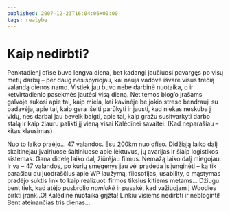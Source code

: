 ```yaml
---
published: 2007-12-23T16:04:06+00:00
tags: realybe
---
```


# Kaip nedirbti?

<p>Penktadienį ofise buvo lengva diena, bet kadangi jaučiuosi pavargęs po visų metų darbų – per daug nesispyriojau, kai nauja vadovė išvarė visus trečią valandą dienos namo. Vistiek jau buvo nebe darbinė nuotaika, o ir ketvirtadienio pasekmės jautėsi visą dieną. Net temos blog’o įrašams galvoje sukosi apie tai, kaip miela, kai kavinėje be jokio streso bendrauji su padavėja, apie tai, kaip gera išeiti parūkyti ir jausti, kad niekas neskuba į vidų, nes darbai jau beveik baigti, apie tai, kaip gražu susitvarkyti darbo stalą ir kaip žiauru palikti jį vieną visai Kalėdinei savaitei. (Kad neparašiau – kitas klausimas)</p>
<p>Nuo to laiko praėjo… 47 valandos. Esu 200km nuo ofiso. Didžiąją laiko dalį skaitinėjau įvairiuose šaltiniuose apie lėktuvus, jų avarijas ir šiaip logistikos sistemas. Gana didelę laiko dalį žiūrėjau filmus. Nemažą laiko dalį miegojau. Ir va – 47 valandos, po kurių smegenys jau vėl pradeda įsijunginėti – ką tik parašiau du juodraščius apie WP laužymą, filosofijas, usability, o mąstymas pradėjo suktis link to kaip realizuoti firmos tikslus kitiems metams… Džiugu bent tiek, kad atėjo pusbrolio <dfn title="Namiokas(-ė) - žmogus(-ė) gyvenantis tame pačiame name">namiokė</dfn> ir pasakė, kad važiuojam į Woodies pirkti įrank..O! Kalėdinė nuotaika grįžta! Linkiu visiems nedirbti ir nebloginti! Bent ateinančias tris dienas…</p>